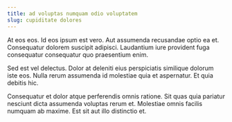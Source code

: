 ```yaml
---
title: ad voluptas numquam odio voluptatem
slug: cupiditate dolores
---
```


At eos eos. Id eos ipsum est vero. Aut assumenda recusandae optio ea et. Consequatur dolorem suscipit adipisci. Laudantium iure provident fuga consequatur consequatur quo praesentium enim.

Sed est vel delectus. Dolor at deleniti eius perspiciatis similique dolorum iste eos. Nulla rerum assumenda id molestiae quia et aspernatur. Et quia debitis hic.

Consequatur et dolor atque perferendis omnis ratione. Sit quas quia pariatur nesciunt dicta assumenda voluptas rerum et. Molestiae omnis facilis numquam ab maxime. Est sit aut illo distinctio et.
